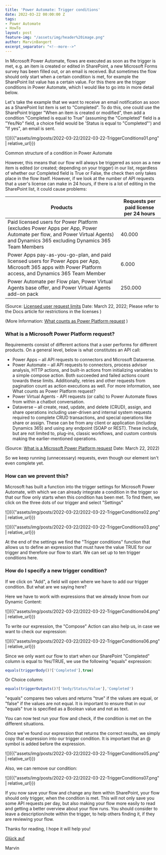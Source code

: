 ```yaml
---
title: 'Power Automate: Trigger conditions'
date: 2022-03-22 00:00:00 Z
tags:
- Power Automate
- HowTo
layout: post
feature-img: "/assets/img/header%20image.png"
author: MarvinBangert
excerpt_separator: "<!--more-->"
---
```


In Microsoft Power Automate, flows are executed as soon as the trigger is met, e.g. an item is created or edited in SharePoint, a new Microsoft Forms survey has been filled out, or an email is received. But sometimes the flow should only start when a certain condition is met, for example the SharePoint list value has a certain value. For this there are the trigger conditions in Power Automate, which I would like to go into in more detail below.

<!--more-->

Let's take the example that we want to receive an email notification as soon as a SharePoint list item is set to "Completed". To do this, one could use the SharePoint trigger "When an item is created or modified", then add a condition "Completed is equal to True" (assuming the "Completed" field is a "Yes/No" field, a choice field would be 'Status is equal to "Completed"') and "If yes", an email is sent.

![]({{"assets/img/posts/2022-03-22/2022-03-22-TriggerConditions01.png" | relative_url}})

Common structure of a condition in Power Automate

However, this means that our flow will always be triggered as soon as a new item is edited (or created; depending on your trigger) in our list, regardless of whether our Completed field is True or False, the check then only takes place in the flow itself. However, if we look at the number of API requests that a user's license can make in 24 hours, if there is a lot of editing in the SharePoint list, it could cause problems:

| Products                                | Requests per paid license per 24 hours |
|-------------------------------------------------|---------------------------------------|
| Paid licensed users for Power Platform (excludes Power Apps per App, Power Automate per flow, and Power Virtual Agents) and Dynamics 365 excluding Dynamics 365 Team Members | 40.000 |
| Power Apps pay-as-you-go-plan, and paid licensed users for Power Apps per App, Microsoft 365 apps with Power Platform access, and Dynamics 365 Team Member | 6.000 |
| Power Automate per Flow plan, Power Virtual Agents base offer, and Power Virtual Agents add-on pack | 250.000 |

(Source: [Licensed user request limits](https://docs.microsoft.com/en-us/power-platform/admin/api-request-limits-allocations#licensed-user-request-limits) Date: March 22, 2022; Please refer to the Docs article for restrictions in the licenses )

(More Information: [What counts as Power Platform request](https://docs.microsoft.com/en-us/power-platform/admin/power-automate-licensing/types#what-counts-as-power-platform-request) )

### What is a Microsoft Power Platform request?

Requirements consist of different actions that a user performs for different products. On a general level, below is what constitutes an API call:

- Power Apps – all API requests to connectors and Microsoft Dataverse.
- Power Automate – all API requests to connectors, process advisor analysis, HTTP actions, and built-in actions from initializing variables to a simple compose action. Both succeeded and failed actions count towards these limits. Additionally, retries and other requests from pagination count as action executions as well. For more information, see What counts as Power Platform request?
- Power Virtual Agents - API requests (or calls) to Power Automate flows from within a chatbot conversation.
- Dataverse – all create, read, update, and delete (CRUD), assign, and share operations including user-driven and internal system requests required to complete CRUD transactions, and special operations like share or assign. These can be from any client or application (including Dynamics 365) and using any endpoint (SOAP or REST). These include, but are not limited to, plug-ins, classic workflows, and custom controls making the earlier-mentioned operations.

(Source: [What is a Microsoft Power Platform request](https://docs.microsoft.com/en-us/power-platform/admin/api-request-limits-allocations#what-is-a-microsoft-power-platform-request) Date: March 22, 2022)

So we keep running (unnecessary) requests, even though our element isn't even complete yet.

### How can we prevent this? 

Microsoft has built a function into the trigger settings for Microsoft Power Automate, with which we can already integrate a condition in the trigger so that our flow only starts when this condition has been met. To find them, we click on the three dots of our trigger and select "Settings" 

![]({{"assets/img/posts/2022-03-22/2022-03-22-TriggerConditions02.png" | relative_url}})


![]({{"assets/img/posts/2022-03-22/2022-03-22-TriggerConditions03.png" | relative_url}})


At the end of the settings we find the "Trigger conditions" function that allows us to define an expression that must have the value TRUE for our trigger and therefore our flow to start. We can set up to ten trigger conditions here.

### How do I specify a new trigger condition?

If we click on "Add", a field will open where we have to add our trigger condition. But what are we saying here? 

Here we have to work with expressions that we already know from our Dynamic Content:

![]({{"assets/img/posts/2022-03-22/2022-03-22-TriggerConditions04.png" | relative_url}})


To write our expression, the "Compose" Action can also help us, in case we want to check our expression:

![]({{"assets/img/posts/2022-03-22/2022-03-22-TriggerConditions06.png" | relative_url}})


Since we only want our flow to start when our SharePoint "Completed" column is equal to Yes/TRUE, we use the following "equals" expression:

```JavaScript
equals(triggerBody()?['Completed'],true)
```

Or Choice column:

```JavaScript
equals(triggerOutputs()?['body/Status/Value'],'Completed')
```

"equals" compares two values and returns "true" if the values are equal, or "false" if the values are not equal. It is important to ensure that in our "equals" true is specified as a Boolean value and not as text. 

You can now test run your flow and check, if the condition is met on the different situations.

Once we've found our expression that returns the correct results, we simply copy that expression into our trigger condition. It is important that an @ symbol is added before the expression.

![]({{"assets/img/posts/2022-03-22/2022-03-22-TriggerConditions05.png" | relative_url}})


Also, we can remove our condition: 

![]({{"assets/img/posts/2022-03-22/2022-03-22-TriggerConditions07.png" | relative_url}})

If you now save your flow and change any item within SharePoint, your flow should only trigger, when the condition is met. This will not only save you some API requests per day, but also making your flow more easily to read and getting a better overview about your flow runs.
You should consider to leave a description/note within the trigger, to help others finding it, if they are reviewing your flow.

Thanks for reading, I hope it will help you!

[Glück auf](https://en.wikipedia.org/wiki/Gl%C3%BCck_auf)

Marvin
